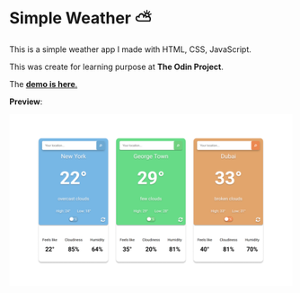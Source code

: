 # Simple Weather ⛅

This is a simple weather app I made with HTML, CSS, JavaScript.

This was create for learning purpose at **The Odin Project**.

The [**demo is here**.](weather289.netlify.app)

**Preview**:

![Screenshot](./asset/image.png)

